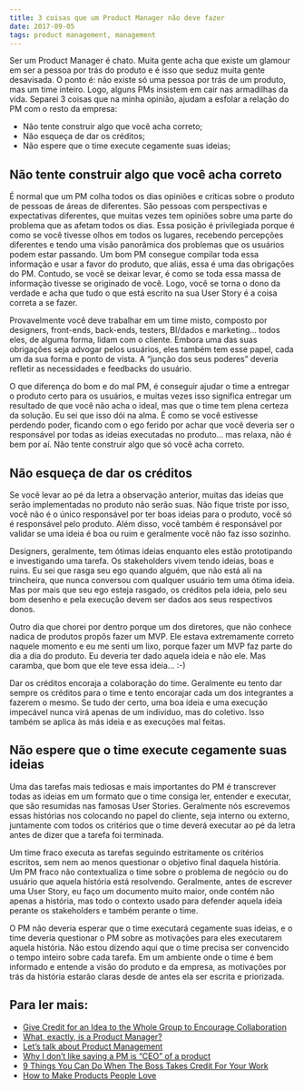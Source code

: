 ```yaml
---
title: 3 coisas que um Product Manager não deve fazer
date: 2017-09-05
tags: product management, management
---
```


Ser um Product Manager é chato. Muita gente acha que existe um glamour em ser a pessoa por trás do produto e é isso que seduz muita gente desavisada. O ponto é: não existe só uma pessoa por trás de um produto, mas um time inteiro. Logo, alguns PMs insistem em cair nas armadilhas da vida. Separei 3 coisas que na minha opinião, ajudam a esfolar  a relação do PM com o resto da empresa:

- Não tente construir algo que você acha correto;
- Não esqueça de dar os créditos;
- Não espere que o time execute cegamente suas ideias;

## Não tente construir algo que você acha correto
É normal que um PM colha todos os dias opiniões e críticas sobre o produto de pessoas de áreas de diferentes. São pessoas com perspectivas e expectativas diferentes, que muitas vezes tem opiniões sobre uma parte do problema que as afetam todos os dias. Essa posição é privilegiada porque é como se você tivesse olhos em todos os lugares, recebendo percepções diferentes e tendo uma visão panorâmica dos problemas que os usuários podem estar passando. Um bom PM consegue compilar toda essa informação e usar a favor do produto, que aliás, essa é uma das obrigações do PM. Contudo, se você se deixar levar, é como se toda essa massa de informação tivesse se originado de você. Logo, você se torna o dono da verdade e acha que tudo o que está escrito na sua User Story é a coisa correta a se fazer.

Provavelmente você deve trabalhar em um time misto, composto por designers, front-ends, back-ends, testers, BI/dados e marketing… todos eles, de alguma forma, lidam com o cliente. Embora uma das suas obrigações seja advogar pelos usuários, eles também tem esse papel, cada um da sua forma e ponto de vista. A “junção dos seus poderes” deveria refletir as necessidades e feedbacks do usuário.

O que diferença do bom e do mal PM, é conseguir ajudar o time a entregar o produto certo para os usuários, e muitas vezes isso significa entregar um resultado de que você não acha o ideal, mas que o time tem plena certeza da solução. Eu sei que isso dói na alma. É como se você estivesse perdendo poder, ficando com o ego ferido por achar que você deveria ser o responsável por todas as ideias executadas no produto… mas relaxa, não é bem por aí. Não tente construir algo que só você acha correto.

## Não esqueça de dar os créditos
Se você levar ao pé da letra a observação anterior, muitas das ideias que serão implementadas no produto não serão suas. Não fique triste por isso, você não é o único responsável por ter boas ideias para o produto, você só é responsável pelo produto. Além disso, você também é responsável por validar se uma ideia é boa ou ruim e geralmente você não faz isso sozinho.

Designers, geralmente, tem ótimas ideias enquanto eles estão prototipando e investigando uma tarefa. Os stakeholders vivem tendo ideias, boas e ruins. Eu sei que rasga seu ego quando alguém, que não está ali na trincheira, que nunca conversou com qualquer usuário tem uma ótima ideia. Mas por mais que seu ego esteja rasgado, os créditos pela ideia, pelo seu bom desenho e pela execução devem ser dados aos seus respectivos donos.

Outro dia que chorei por dentro porque um dos diretores, que não conhece nadica de produtos propôs fazer um MVP. Ele estava extremamente correto naquele momento e eu me senti um lixo, porque fazer um MVP faz parte do dia a dia do produto. Eu deveria ter dado aquela ideia e não ele. Mas caramba, que bom que ele teve essa ideia… :-)

Dar os créditos encoraja a colaboração do time. Geralmente eu tento dar sempre os créditos para o time e tento encorajar cada um dos integrantes a fazerem o mesmo. Se tudo der certo, uma boa ideia e uma execução impecável nunca virá apenas de um individuo, mas do coletivo. Isso também se aplica às más ideia e as execuções mal feitas.

## Não espere que o time execute cegamente suas ideias
Uma das tarefas mais tediosas e mais importantes do PM é transcrever todas as ideias em um formato que o time consiga ler, entender e executar, que são resumidas nas famosas User Stories. Geralmente nós escrevemos essas histórias nos colocando no papel do cliente, seja interno ou externo, juntamente com todos os critérios que o time deverá executar ao pé da letra antes de dizer que a tarefa foi terminada.

Um time fraco executa as tarefas seguindo estritamente os critérios escritos, sem nem ao menos questionar o objetivo final daquela história. Um PM fraco não contextualiza o time sobre o problema de negócio ou do usuário que aquela história está resolvendo. Geralmente, antes de escrever uma User Story, eu faço um documento muito maior, onde contém não apenas a história, mas todo o contexto usado para defender aquela ideia perante os stakeholders e também perante o time.

O PM não deveria esperar que o time executará cegamente suas ideias, e o time deveria questionar o PM sobre as motivações para eles executarem aquela história. Não estou dizendo aqui que o time precisa ser convencido o tempo inteiro sobre cada tarefa. Em um ambiente onde o time é bem informado e entende a visão do produto e da empresa, as motivações por trás da história estarão claras desde de antes ela ser escrita e priorizada.

## Para ler mais:
- [Give Credit for an Idea to the Whole Group to Encourage Collaboration](http://lifehacker.com/give-credit-for-an-idea-to-the-whole-group-to-encourage-1644737603)
- [What, exactly, is a Product Manager?](https://www.mindtheproduct.com/2011/10/what-exactly-is-a-product-manager/)
- [Let’s talk about Product Management](https://news.greylock.com/let-s-talk-about-product-management-d7bc5606e0c4)
- [Why I don’t like saying a PM is “CEO” of a product](https://medium.com/@joshelman/a-ceo-of-a-company-is-ultimately-responsible-for-setting-the-overall-vision-and-making-sure-the-29efc477e9f6)
- [9 Things You Can Do When The Boss Takes Credit For Your Work](https://www.forbes.com/sites/jacquelynsmith/2013/04/30/9-things-you-can-do-when-the-boss-takes-credit-for-your-work/#671cd68e7795)
- [How to Make Products People Love](https://www.mindtheproduct.com/2012/10/how-to-make-products-that-people-love/)






















